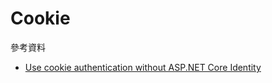 # Cookie

參考資料

-   [Use cookie authentication without ASP.NET Core Identity](https://docs.microsoft.com/zh-tw/aspnet/core/security/authentication/cookie)
